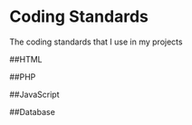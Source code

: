 Coding Standards
=======================

The coding standards that I use in my projects

##HTML

##PHP

##JavaScript

##Database